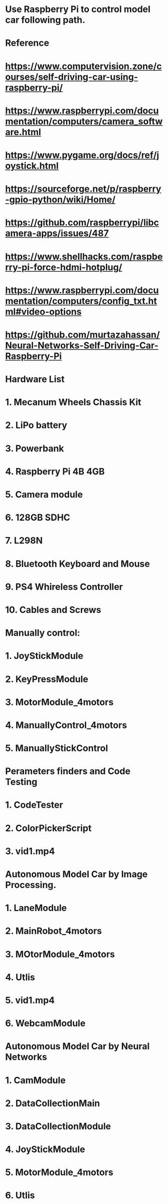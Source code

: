 # Use Raspberry Pi to control model car following path.

# Reference
# https://www.computervision.zone/courses/self-driving-car-using-raspberry-pi/
# https://www.raspberrypi.com/documentation/computers/camera_software.html
# https://www.pygame.org/docs/ref/joystick.html
# https://sourceforge.net/p/raspberry-gpio-python/wiki/Home/
# https://github.com/raspberrypi/libcamera-apps/issues/487
# https://www.shellhacks.com/raspberry-pi-force-hdmi-hotplug/
# https://www.raspberrypi.com/documentation/computers/config_txt.html#video-options
# https://github.com/murtazahassan/Neural-Networks-Self-Driving-Car-Raspberry-Pi
# 



# Hardware List
# 1. Mecanum Wheels Chassis Kit
# 2. LiPo battery 
# 3. Powerbank 
# 4. Raspberry Pi 4B 4GB 
# 5. Camera module 
# 6. 128GB SDHC 
# 7. L298N 
# 8. Bluetooth Keyboard and Mouse 
# 9. PS4 Whireless Controller
# 10. Cables and Screws


# Manually control: 
# 1. JoyStickModule 
# 2. KeyPressModule  
# 3. MotorModule_4motors 
# 4. ManuallyControl_4motors 
# 5. ManuallyStickControl


# Perameters finders and Code Testing
# 1. CodeTester
# 2. ColorPickerScript
# 3. vid1.mp4


# Autonomous Model Car by Image Processing.
# 1. LaneModule
# 2. MainRobot_4motors
# 3. MOtorModule_4motors
# 4. Utlis
# 5. vid1.mp4
# 6. WebcamModule



# Autonomous Model Car by Neural Networks
# 1. CamModule
# 2. DataCollectionMain
# 3. DataCollectionModule
# 4. JoyStickModule
# 5. MotorModule_4motors
# 6. Utlis
